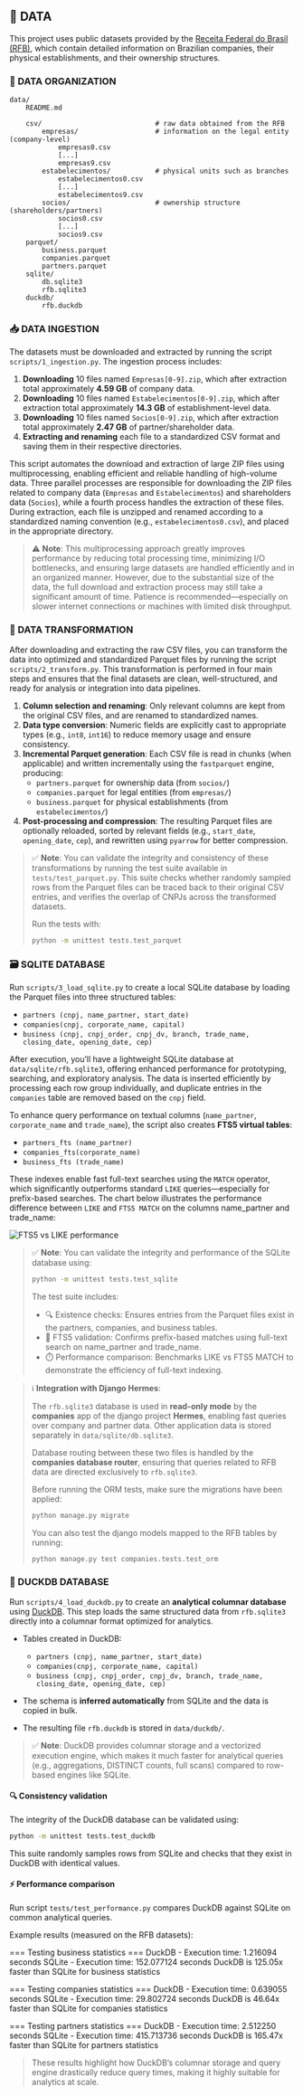 ## 📁 DATA

This project uses public datasets provided by the [Receita Federal do Brasil (RFB)](https://arquivos.receitafederal.gov.br/dados/cnpj/dados_abertos_cnpj/), which contain detailed information on Brazilian companies, their physical establishments, and their ownership structures.

### 📂 DATA ORGANIZATION

```
data/
    README.md

    csv/                            # raw data obtained from the RFB
        empresas/                   # information on the legal entity (company-level)
            empresas0.csv
            [...]
            empresas9.csv
        estabelecimentos/           # physical units such as branches
            estabelecimentos0.csv
            [...]
            estabelecimentos9.csv
        socios/                     # ownership structure (shareholders/partners)
            socios0.csv
            [...]
            socios9.csv
    parquet/
        business.parquet
        companies.parquet
        partners.parquet
    sqlite/
        db.sqlite3
        rfb.sqlite3
    duckdb/
        rfb.duckdb
```

### 📥 DATA INGESTION

The datasets must be downloaded and extracted by running the script `scripts/1_ingestion.py`. The ingestion process includes:

1. **Downloading** 10 files named `Empresas[0-9].zip`, which after extraction total approximately **4.59 GB** of company data.
2. **Downloading** 10 files named `Estabelecimentos[0-9].zip`, which after extraction total approximately **14.3 GB** of establishment-level data.
3. **Downloading** 10 files named `Socios[0-9].zip`, which after extraction total approximately **2.47 GB** of partner/shareholder data.
4. **Extracting and renaming** each file to a standardized CSV format and saving them in their respective directories.

This script automates the download and extraction of large ZIP files using multiprocessing, enabling efficient and reliable handling of high-volume data. Three parallel processes are responsible for downloading the ZIP files related to company data (`Empresas` and `Estabelecimentos`) and shareholders data (`Socios`), while a fourth process handles the extraction of these files. During extraction, each file is unzipped and renamed according to a standardized naming convention (e.g., `estabelecimentos0.csv`), and placed in the appropriate directory.

> ⚠️ **Note**: This multiprocessing approach greatly improves performance by reducing total processing time, minimizing I/O bottlenecks, and ensuring large datasets are handled efficiently and in an organized manner. However, due to the substantial size of the data, the full download and extraction process may still take a significant amount of time. Patience is recommended—especially on slower internet connections or machines with limited disk throughput.

### 🔄 DATA TRANSFORMATION

After downloading and extracting the raw CSV files, you can transform the data into optimized and standardized Parquet files by running the script `scripts/2_transform.py`. This transformation is performed in four main steps and ensures that the final datasets are clean, well-structured, and ready for analysis or integration into data pipelines.

1. **Column selection and renaming**: Only relevant columns are kept from the original CSV files, and are renamed to standardized names.
2. **Data type conversion**: Numeric fields are explicitly cast to appropriate types (e.g., `int8`, `int16`) to reduce memory usage and ensure consistency.
3. **Incremental Parquet generation**: Each CSV file is read in chunks (when applicable) and written incrementally using the `fastparquet` engine, producing:
   - `partners.parquet` for ownership data (from `socios/`)
   - `companies.parquet` for legal entities (from `empresas/`)
   - `business.parquet` for physical establishments (from `estabelecimentos/`)
4. **Post-processing and compression**: The resulting Parquet files are optionally reloaded, sorted by relevant fields (e.g., `start_date`, `opening_date`, `cep`), and rewritten using `pyarrow` for better compression.

> ✅ **Note**: You can validate the integrity and consistency of these transformations by running the test suite available in `tests/test_parquet.py`. This suite checks whether randomly sampled rows from the Parquet files can be traced back to their original CSV entries, and verifies the overlap of CNPJs across the transformed datasets.
>
> Run the tests with:
> 
>```bash
>python -m unittest tests.test_parquet
>```

### 🗃️ SQLITE DATABASE

Run `scripts/3_load_sqlite.py` to create a local SQLite database by loading the Parquet files into three structured tables:

- `partners (cnpj, name_partner, start_date)`
- `companies(cnpj, corporate_name, capital)`
- `business (cnpj, cnpj_order, cnpj_dv, branch, trade_name, closing_date, opening_date, cep)`

After execution, you’ll have a lightweight SQLite database at `data/sqlite/rfb.sqlite3`, offering enhanced performance for prototyping, searching, and exploratory analysis. The data is inserted efficiently by processing each row group individually, and duplicate entries in the `companies` table are removed based on the `cnpj` field.

To enhance query performance on textual columns (`name_partner`, `corporate_name` and `trade_name`), the script also creates **FTS5 virtual tables**:

- `partners_fts (name_partner)`
- `companies_fts(corporate_name)`
- `business_fts (trade_name)`

These indexes enable fast full-text searches using the `MATCH` operator, which significantly outperforms standard `LIKE` queries—especially for prefix-based searches. The chart below illustrates the performance difference between `LIKE` and `FTS5 MATCH` on the columns name_partner and trade_name:

![FTS5 vs LIKE performance](https://github.com/filipemedeiross/company_shareholder_based_clustering/blob/main/docs/tfs5/fts5_vs_like.png?raw=true)

> ✅ **Note**: You can validate the integrity and performance of the SQLite database using:
>
>```bash
>python -m unittest tests.test_sqlite
>```
>
> The test suite includes:
>
> - 🔍 Existence checks: Ensures entries from the Parquet files exist in the partners, companies, and business tables.
> - 🔎 FTS5 validation: Confirms prefix-based matches using full-text search on name_partner and trade_name.
> - ⏱️ Performance comparison: Benchmarks LIKE vs FTS5 MATCH to demonstrate the efficiency of full-text indexing.

> ℹ️ **Integration with Django Hermes**:
>
> The `rfb.sqlite3` database is used in **read-only mode** by the **companies** app of the django project **Hermes**, enabling fast queries over company and partner data. Other application data is stored separately in `data/sqlite/db.sqlite3`.
>
> Database routing between these two files is handled by the **companies database router**, ensuring that queries related to RFB data are directed exclusively to `rfb.sqlite3`.
>
> Before running the ORM tests, make sure the migrations have been applied:
> ```bash
> python manage.py migrate
> ```
>
> You can also test the django models mapped to the RFB tables by running:
> ```bash
> python manage.py test companies.tests.test_orm
> ```

### 🦆 DUCKDB DATABASE

Run `scripts/4_load_duckdb.py` to create an **analytical columnar database** using [DuckDB](https://duckdb.org/). This step loads the same structured data from `rfb.sqlite3` directly into a columnar format optimized for analytics.

- Tables created in DuckDB:
  - `partners (cnpj, name_partner, start_date)`
  - `companies(cnpj, corporate_name, capital)`
  - `business (cnpj, cnpj_order, cnpj_dv, branch, trade_name, closing_date, opening_date, cep)`

- The schema is **inferred automatically** from SQLite and the data is copied in bulk.
- The resulting file `rfb.duckdb` is stored in `data/duckdb/`.

> ✅ **Note**: DuckDB provides columnar storage and a vectorized execution engine, which makes it much faster for analytical queries (e.g., aggregations, DISTINCT counts, full scans) compared to row-based engines like SQLite.

#### 🔍 Consistency validation

The integrity of the DuckDB database can be validated using:

```bash
python -m unittest tests.test_duckdb
```

This suite randomly samples rows from SQLite and checks that they exist in DuckDB with identical values.

#### ⚡ Performance comparison

Run script `tests/test_performance.py` compares DuckDB against SQLite on common analytical queries.

Example results (measured on the RFB datasets):

=== Testing business statistics ===
DuckDB - Execution time: 1.216094 seconds
SQLite - Execution time: 152.077124 seconds
DuckDB is 125.05x faster than SQLite for business statistics

=== Testing companies statistics ===
DuckDB - Execution time: 0.639055 seconds
SQLite - Execution time: 29.802724 seconds
DuckDB is 46.64x faster than SQLite for companies statistics

=== Testing partners statistics ===
DuckDB - Execution time: 2.512250 seconds
SQLite - Execution time: 415.713736 seconds
DuckDB is 165.47x faster than SQLite for partners statistics

> These results highlight how DuckDB’s columnar storage and query engine drastically reduce query times, making it highly suitable for analytics at scale.
